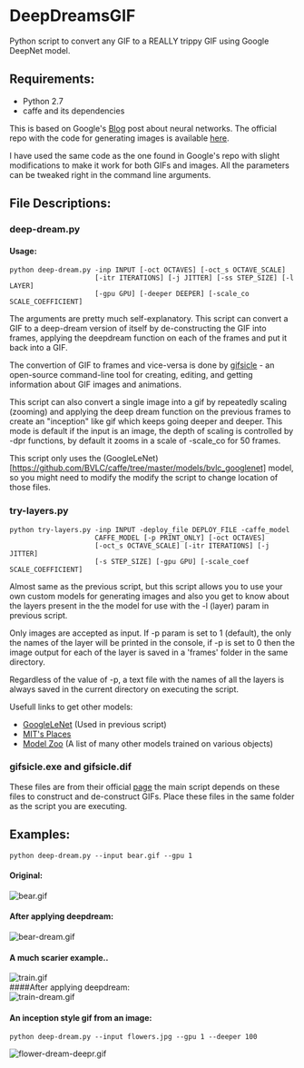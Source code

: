 # DeepDreamsGIF

Python script to convert any GIF to a REALLY trippy GIF using Google DeepNet model.


## Requirements:

- Python 2.7
- caffe and its dependencies


This is based on Google's [Blog](http://googleresearch.blogspot.ch/2015/06/inceptionism-going-deeper-into-neural.html) post about neural networks. The official repo with the code for generating images is available [here](https://github.com/google/deepdream).

I have used the same code as the one found in Google's repo with slight modifications to make it work for both GIFs and images.  All the parameters can be tweaked right in the command line arguments.

## File Descriptions:

### deep-dream.py

#### Usage:  
```
python deep-dream.py -inp INPUT [-oct OCTAVES] [-oct_s OCTAVE_SCALE]
                     [-itr ITERATIONS] [-j JITTER] [-ss STEP_SIZE] [-l LAYER]
                     [-gpu GPU] [-deeper DEEPER] [-scale_co SCALE_COEFFICIENT]
```
The arguments are pretty much self-explanatory.
This script can convert a GIF to a deep-dream version of itself by de-constructing the GIF into frames, applying the deepdream function on each of the frames and put it back into a GIF.  
  
The convertion of GIF to frames and vice-versa is done by [gifsicle](https://www.lcdf.org/gifsicle/) - an open-source command-line tool for creating, editing, and getting information about GIF images and animations.  
  
This script can also convert a single image into a gif by repeatedly scaling (zooming) and applying the deep dream function on the previous frames to create an "inception" like gif which keeps going deeper and deeper. This mode is default if the input is an image, the depth of scaling is controlled by -dpr functions, by default it zooms in a scale of -scale_co for 50 frames.  
  
This script only uses the (GoogleLeNet)[https://github.com/BVLC/caffe/tree/master/models/bvlc_googlenet] model, so you might need to modify the modify the script to change location of those files.

### try-layers.py
```
python try-layers.py -inp INPUT -deploy_file DEPLOY_FILE -caffe_model
                     CAFFE_MODEL [-p PRINT_ONLY] [-oct OCTAVES]
                     [-oct_s OCTAVE_SCALE] [-itr ITERATIONS] [-j JITTER]
                     [-s STEP_SIZE] [-gpu GPU] [-scale_coef SCALE_COEFFICIENT]
```
Almost same as the previous script, but this script allows you to use your own custom models for generating images and also you get to know about the layers present in the the model for use with the -l (layer) param in previous script.  
  
Only images are accepted as input. If -p param is set to 1 (default), the only the names of the layer will be printed in the console, if -p is set to 0 then the image output for each of the layer is saved in a 'frames' folder in the same directory.  
  
Regardless of the value of -p, a text file with the names of all the layers is always saved in the current directory on executing the script.

Usefull links to get other models:

- [GoogleLeNet](https://github.com/BVLC/caffe/tree/master/models/bvlc_googlenet) (Used in previous script)
- [MIT's Places](http://places.csail.mit.edu/downloadCNN.html)
- [Model Zoo](https://github.com/BVLC/caffe/wiki/Model-Zoo) (A list of many other models trained on various objects)


### gifsicle.exe and gifsicle.dif
These files are from their official [page](https://www.lcdf.org/gifsicle/) the main script depends on these files to construct and de-construct GIFs. Place these files in the same folder as the script you are executing.

## Examples:
```
python deep-dream.py --input bear.gif --gpu 1
```
  
#### Original:  
![bear.gif](https://github.com/pavitrakumar78/DeepDreamsGIF/blob/master/examples/bear.gif)  
#### After applying deepdream:  
![bear-dream.gif](https://github.com/pavitrakumar78/DeepDreamsGIF/blob/master/examples/bear-dream.gif)  
  
  
#### A much scarier example..  
![train.gif](https://github.com/pavitrakumar78/DeepDreamsGIF/blob/master/examples/train.gif)  
####After applying deepdream:  
![train-dream.gif](https://github.com/pavitrakumar78/DeepDreamsGIF/blob/master/examples/train-dream.gif)  

#### An inception style gif from an image:
```
python deep-dream.py --input flowers.jpg --gpu 1 --deeper 100
```
  
![flower-dream-deepr.gif](https://github.com/pavitrakumar78/DeepDreamsGIF/blob/master/examples/flowers-dream-deepr.gif)  

